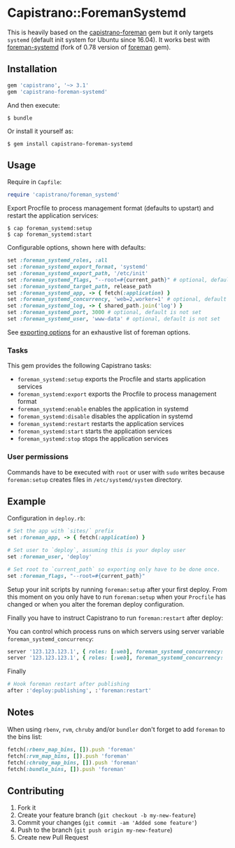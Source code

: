 # Capistrano::ForemanSystemd

This is heavily based on the [capistrano-foreman](https://github.com/koenpunt/capistrano-foreman) gem but it only targets `systemd` (default init system for Ubuntu since 16.04).
It works best with [foreman-systemd](https://github.com/aserafin/foreman) (fork of 0.78 version of [foreman](https://github.com/ddollar/foreman) gem).

## Installation

```ruby
gem 'capistrano', '~> 3.1'
gem 'capistrano-foreman-systemd'
```

And then execute:

    $ bundle

Or install it yourself as:

    $ gem install capistrano-foreman-systemd

## Usage

Require in `Capfile`:

```ruby
require 'capistrano/foreman_systemd'
```

Export Procfile to process management format (defaults to upstart) and restart the application services:

    $ cap foreman_systemd:setup
    $ cap foreman_systemd:start

Configurable options, shown here with defaults:

```ruby
set :foreman_systemd_roles, :all
set :foreman_systemd_export_format, 'systemd'
set :foreman_systemd_export_path, '/etc/init'
set :foreman_systemd_flags, "--root=#{current_path}" # optional, default is empty string
set :foreman_systemd_target_path, release_path
set :foreman_systemd_app, -> { fetch(:application) }
set :foreman_systemd_concurrency, 'web=2,worker=1' # optional, default is not set
set :foreman_systemd_log, -> { shared_path.join('log') }
set :foreman_systemd_port, 3000 # optional, default is not set
set :foreman_systemd_user, 'www-data' # optional, default is not set
```

See [exporting options](http://ddollar.github.io/foreman/#EXPORTING) for an exhaustive list of foreman options.

### Tasks

This gem provides the following Capistrano tasks:

* `foreman_systemd:setup` exports the Procfile and starts application services
* `foreman_systemd:export` exports the Procfile to process management format
* `foreman_systemd:enable` enables the application in systemd
* `foreman_systemd:disable` disables the application in systemd
* `foreman_systemd:restart` restarts the application services
* `foreman_systemd:start` starts the application services
* `foreman_systemd:stop` stops the application services

### User permissions

Commands have to be executed with `root` or user with `sudo` writes because `foreman:setup` creates files in `/etc/systemd/system` directory.

## Example


Configuration in `deploy.rb`:

```ruby
# Set the app with `sites/` prefix
set :foreman_app, -> { fetch(:application) }

# Set user to `deploy`, assuming this is your deploy user
set :foreman_user, 'deploy'

# Set root to `current_path` so exporting only have to be done once.
set :foreman_flags, "--root=#{current_path}"
```

Setup your init scripts by running `foreman:setup` after your first deploy.
From this moment on you only have to run `foreman:setup` when your `Procfile` has changed or when you alter the foreman deploy configuration.

Finally you have to instruct Capistrano to run `foreman:restart` after deploy:

You can control which process runs on which servers using server variable `foreman_systemd_concurrency`:

```ruby
server '123.123.123.1', { roles: [:web], foreman_systemd_concurrency: 'web=1,sidekiq=1' }
server '123.123.123.1', { roles: [:web], foreman_systemd_concurrency: 'web=1,sidekiq=0' }
```

Finally

```ruby
# Hook foreman restart after publishing
after :'deploy:publishing', :'foreman:restart'
```

## Notes

When using `rbenv`, `rvm`, `chruby` and/or `bundler` don't forget to add `foreman` to the bins list:

```ruby
fetch(:rbenv_map_bins, []).push 'foreman'
fetch(:rvm_map_bins, []).push 'foreman'
fetch(:chruby_map_bins, []).push 'foreman'
fetch(:bundle_bins, []).push 'foreman'
```

## Contributing

1. Fork it
2. Create your feature branch (`git checkout -b my-new-feature`)
3. Commit your changes (`git commit -am 'Added some feature'`)
4. Push to the branch (`git push origin my-new-feature`)
5. Create new Pull Request